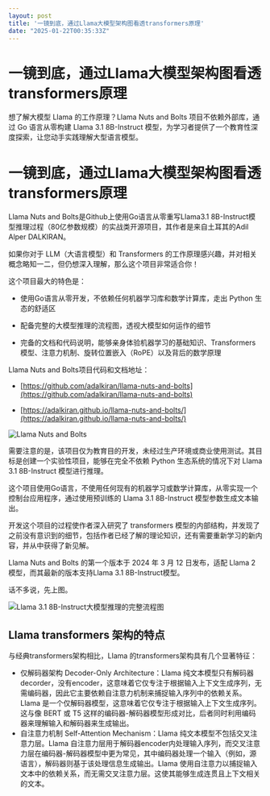 ```yaml
---
layout: post
title: '一镜到底，通过Llama大模型架构图看透transformers原理'
date: "2025-01-22T00:35:33Z"
---
```

一镜到底，通过Llama大模型架构图看透transformers原理
==================================

想了解大模型 Llama 的工作原理？Llama Nuts and Bolts 项目不依赖外部库，通过 Go 语言从零构建 Llama 3.1 8B-Instruct 模型，为学习者提供了一个教育性深度探索，让您动手实践理解大型语言模型。

一镜到底，通过Llama大模型架构图看透transformers原理
==================================

Llama Nuts and Bolts是Github上使用Go语言从零重写Llama3.1 8B-Instruct模型推理过程（80亿参数规模）的实战类开源项目，其作者是来自土耳其的Adil Alper DALKIRAN。

如果你对于 LLM（大语言模型）和 Transformers 的工作原理感兴趣，并对相关概念略知一二，但仍想深入理解，那么这个项目非常适合你！

这个项目最大的特色是：

*   使用Go语言从零开发，不依赖任何机器学习库和数学计算库，走出 Python 生态的舒适区
    
*   配备完整的大模型推理的流程图，透视大模型如何运作的细节
    
*   完备的文档和代码说明，能够亲身体验机器学习的基础知识、Transformers 模型、注意力机制、旋转位置嵌入（RoPE）以及背后的数学原理
    

Llama Nuts and Bolts项目代码和文档地址：

*   [https://github.com/adalkiran/llama-nuts-and-bolts](https://github.com/adalkiran/llama-nuts-and-bolts)
    
*   [https://adalkiran.github.io/llama-nuts-and-bolts/](https://adalkiran.github.io/llama-nuts-and-bolts/)
    

![Llama Nuts and Bolts](https://mz-blog-res.oss-cn-beijing.aliyuncs.com/img/b002/llama-nuts-and-bolts-screen-record.gif)

需要注意的是，该项目仅为教育目的开发，未经过生产环境或商业使用测试。其目标是创建一个实验性项目，能够在完全不依赖 Python 生态系统的情况下对 Llama 3.1 8B-Instruct 模型进行推理。

这个项目使用Go语言，不使用任何现有的机器学习或数学计算库，从零实现一个控制台应用程序，通过使用预训练的 Llama 3.1 8B-Instruct 模型参数生成文本输出。

开发这个项目的过程使作者深入研究了 transformers 模型的内部结构，并发现了之前没有意识到的细节，包括作者已经了解的理论知识，还有需要重新学习的新内容，并从中获得了新见解。

Llama Nuts and Bolts 的第一个版本于 2024 年 3 月 12 日发布，适配 Llama 2 模型，而其最新的版本支持Llama 3.1 8B-Instruct模型。

话不多说，先上图。

![Llama 3.1 8B-Instruct大模型推理的完整流程图](https://mz-blog-res.oss-cn-beijing.aliyuncs.com/img/b002/DIAG01-complete-model.drawio.svg)

Llama transformers 架构的特点
------------------------

与经典transformers架构相比，Llama 的transformers架构具有几个显著特征：

*   仅解码器架构 Decoder-Only Architecture：Llama 纯文本模型只有解码器decorder，没有encoder，这意味着它仅专注于根据输入上下文生成序列，无需编码器，因此它主要依赖自注意力机制来捕捉输入序列中的依赖关系。Llama 是一个仅解码器模型，这意味着它仅专注于根据输入上下文生成序列。这与像 BERT 或 T5 这样的编码器-解码器模型形成对比，后者同时利用编码器来理解输入和解码器来生成输出。
*   自注意力机制 Self-Attention Mechanism：Llama 纯文本模型不包括交叉注意力层。Llama 自注意力层用于解码器encoder内处理输入序列，而交叉注意力层在编码器-解码器模型中更为常见，其中编码器处理一个输入（例如，源语言），解码器则基于该处理信息生成输出。Llama 使用自注意力以捕捉输入文本中的依赖关系，而无需交叉注意力层。这使其能够生成连贯且上下文相关的文本。